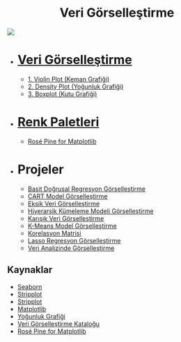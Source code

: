 <h1 align="center"> Veri Görselleştirme </h1>

<p align="left"> <img src="https://media.giphy.com/media/xT9C25UNTwfZuk85WP/giphy-downsized.gif" /> </p>

* # [Veri Görselleştirme](https://github.com/kubrakurt/data_visualization_resources/tree/main/Veri%20Görselleştirme)
  * [1. Violin Plot (Keman Grafiği)](https://github.com/kubrakurt/data_visualization_resource/blob/main/Veri%20G%C3%B6rselle%C5%9Ftirme/1%20-%20Violin%20Plot.ipynb)
  * [2. Density Plot (Yoğunluk Grafiği)](https://github.com/kubrakurt/data_visualization_resource/blob/main/Veri%20G%C3%B6rselle%C5%9Ftirme/2%20-%20Density%20Plot.ipynb)
  * [3. Boxplot (Kutu Grafiği)](https://github.com/kubrakurt/data_visualization_resource/blob/main/Veri%20G%C3%B6rselle%C5%9Ftirme/3%20-%20Boxplot.ipynb)

* # [Renk Paletleri](https://github.com/kubrakurt/data_visualization_resources/tree/main/Renk%20Paletleri)
  * [Rosé Pine for Matplotlib](https://github.com/kubrakurt/data_visualization_resources/blob/main/Renk%20Paletleri/1%20-%20Rosé%20Pine%20for%20Matplotlib.ipynb)

* # Projeler
  * [Basit Doğrusal Regresyon Görselleştirme](https://github.com/kubrakurt/machine_learning_resources/blob/main/1%20-%20Doğrusal%20Regresyon%20Modelleri/1%20-%20Basit%20Doğrusal%20Regresyon.ipynb)
  * [CART Model Görselleştirme](https://github.com/kubrakurt/machine_learning_resources/blob/main/2%20-%20Doğrusal%20Olmayan%20Regresyon%20Modelleri/4%20-%20CART.ipynb)
  * [Eksik Veri Görselleştirme](https://github.com/kubrakurt/data_analysis_resources/blob/main/Örnek%20Analizler/Eksik%20Veri%20Analizi.ipynb)
  * [Hiyerarşik Kümeleme Modeli Görselleştirme](https://github.com/kubrakurt/machine_learning_resources/blob/main/4%20-%20Denetimsiz%20Öğrenme/2%20-%20Hiyerarşik%20Kümeleme.ipynb)
  * [Karışık Veri Görselleştirme](https://github.com/kubrakurt/data_analysis_resources/blob/main/Egzersizler/9%20-%20Pandas%20Egzersizi.ipynb)
  * [K-Means Model Görselleştirme](https://github.com/kubrakurt/machine_learning_resources/blob/main/4%20-%20Denetimsiz%20Öğrenme/1%20-%20K-Means.ipynb)
  * [Korelasyon Matrisi](https://github.com/kubrakurt/machine_learning_resources/blob/main/Öznitelik%20Seçimi/Korelasyon%20Matrisi.ipynb)
  * [Lasso Regresyon Görselleştirme](https://github.com/kubrakurt/machine_learning_resources/blob/main/1%20-%20Doğrusal%20Regresyon%20Modelleri/4%20-%20Lasso%20Regresyon.ipynb)
  * [Veri Analizinde Görselleştirme](https://github.com/kubrakurt/data_analysis_resources/blob/main/Örnek%20Analizler/Python%20ile%20Veri%20Analizi.ipynb)

## Kaynaklar

* [Seaborn](https://seaborn.pydata.org/generated/seaborn.violinplot.html)
* [Stripplot](https://seaborn.pydata.org/generated/seaborn.stripplot.html)
* [Stripplot](https://github.com/mwaskom/seaborn/issues/520)
* [Matplotlib](https://matplotlib.org/3.3.2/index.html)
* [Yoğunluk Grafiği](https://datavizcatalogue.com/TR/yontemleri/yogunluk_grafigi.html)
* [Veri Görselleştirme Kataloğu](https://datavizcatalogue.com/TR/yontemleri/viyolonsel_keman_grafik.html)
* [Rosé Pine for Matplotlib](https://github.com/h4pZ/rose-pine-matplotlib)
